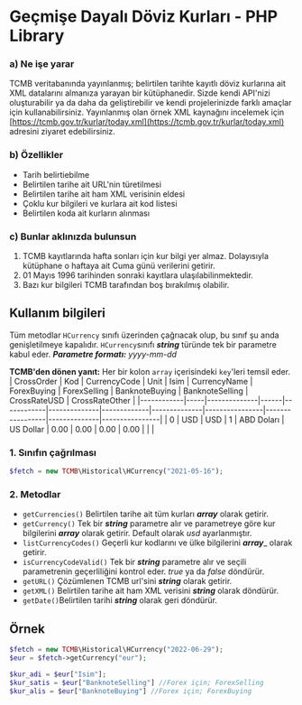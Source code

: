 # Geçmişe Dayalı Döviz Kurları - PHP Library
### a) Ne işe yarar
TCMB veritabanında yayınlanmış; belirtilen tarihte kayıtlı döviz kurlarına ait XML datalarını almanıza yarayan bir kütüphanedir. Sizde kendi API'nizi oluşturabilir ya da daha da geliştirebilir ve kendi projelerinizde farklı amaçlar için kullanabilirsiniz. Yayınlanmış olan örnek XML kaynağını incelemek için [https://tcmb.gov.tr/kurlar/today.xml](https://tcmb.gov.tr/kurlar/today.xml) adresini ziyaret edebilirsiniz.

### b) Özellikler
- Tarih belirtiebilme
- Belirtilen tarihe ait URL'nin türetilmesi
- Belirtilen tarihe ait ham XML verisinin eldesi
- Çoklu kur bilgileri ve kurlara ait kod listesi
- Belirtilen koda ait kurların alınması

### c) Bunlar aklınızda bulunsun
1. TCMB kayıtlarında hafta sonları için kur bilgi yer almaz. Dolayısıyla kütüphane o haftaya ait Cuma günü verilerini getirir.
2. 01 Mayıs 1996 tarihinden sonraki kayıtlara ulaşılabilinmektedir.
3. Bazı kur bilgileri TCMB tarafından boş bırakılmış olabilir.

## Kullanım bilgileri
Tüm metodlar `HCurrency` sınıfı üzerinden çağrıacak olup, bu sınıf şu anda genişletilmeye kapalıdır. `HCurrency`sınıfı **_string_** türünde tek bir parametre kabul eder. _**Parametre formatı:**  yyyy-mm-dd_

**TCMB'den dönen yanıt:** Her bir kolon `array` içerisindeki `key`'leri temsil eder.
| CrossOrder | Kod | CurrencyCode | Unit | Isim       | CurrencyName | ForexBuying | ForexSelling | BanknoteBuying | BanknoteSelling | CrossRateUSD | CrossRateOther |
|------------|-----|--------------|------|------------|--------------|-------------|--------------|----------------|-----------------|--------------|----------------|
| 0          | USD | USD          | 1    | ABD Doları | US Dollar    | 0.00        | 0.00         | 0.00           | 0.00            |              |                |

### 1. Sınıfın çağrılması
```php
$fetch = new TCMB\Historical\HCurrency("2021-05-16");
```
### 2. Metodlar
- `getCurrencies()` Belirtilen tarihe ait tüm kurları _**array**_ olarak getirir.
- `getCurrency()` Tek bir _**string**_ parametre alır ve parametreye göre kur bilgilerini _**array**_ olarak getirir. Default olarak _usd_ ayarlanmıştır.
- `listCurrencyCodes()` Geçerli kur kodlarını ve ülke bilgilerini _**array**__ olarak getirir.
- `isCurrencyCodeValid()` Tek bir _**string**_ parametre alır ve seçili parametrenin geçerliliğini kontrol eder. _true_ ya da _false_ döndürür.
- `getURL()` Çözümlenen TCMB url'sini _**string**_ olarak getirir.
- `getXML()` Belirtilen tarihe ait ham XML verisini _**string**_ olarak döndürür.
- `getDate()`Belirtilen tarihi _**string**_ olarak geri döndürür.

## Örnek
```php
$fetch = new TCMB\Historical\HCurrency("2022-06-29");
$eur = $fetch->getCurrency("eur");

$kur_adi = $eur["Isim"];
$kur_satis = $eur["BanknoteSelling"] //Forex için; ForexSelling
$kur_alis = $eur["BanknoteBuying"] //Forex için; ForexBuying
```
